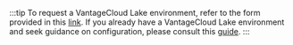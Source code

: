 :::tip
To request a VantageCloud Lake environment, refer to the form provided in this [link](https://www.teradata.com/about-us/contact). If you already have a VantageCloud Lake environment and seek guidance on configuration, please consult this [guide](../getting-started-with-vantagecloud-lake.md).
:::